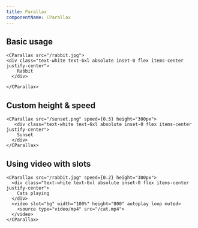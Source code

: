 ```yaml
---
title: Parallax
componentName: CParallax
---
```


## Basic usage

```svelte live
<CParallax src="/rabbit.jpg">
<div class="text-white text-6xl absolute inset-0 flex items-center justify-center">
    Rabbit
  </div>

</CParallax>
```


## Custom height & speed

```svelte live
<CParallax src="/sunset.png" speed={0.5} height="300px">
   <div class="text-white text-6xl absolute inset-0 flex items-center justify-center">
    Sunset
  </div>
</CParallax>
```

## Using video with slots

```svelte live
<CParallax src="/rabbit.jpg" speed={0.2} height="300px">
  <div class="text-white text-6xl absolute inset-0 flex items-center justify-center">
    Cats playing
  </div>
  <video slot="bg" width="100%" height="800" autoplay loop muted>
    <source type="video/mp4" src="/cat.mp4">
  </video>
</CParallax>
```